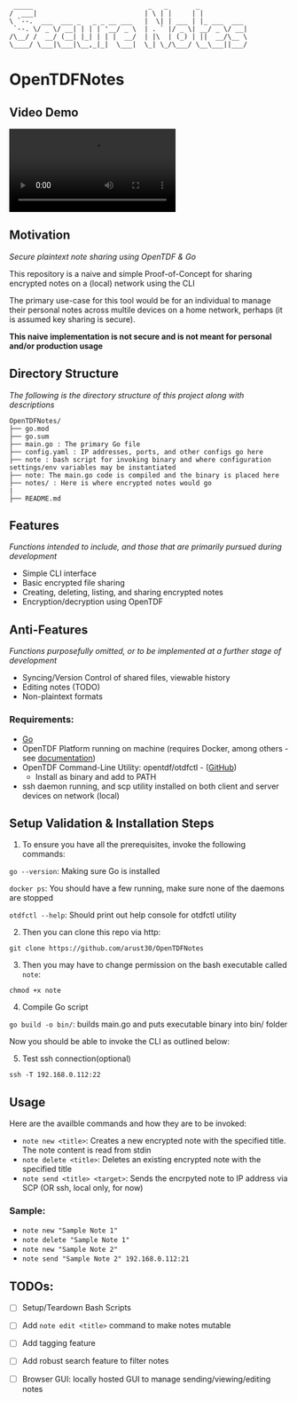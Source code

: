 ``` 
 _____                             _   _       _             
/  ___|                           | \ | |     | |            
\ `--.  ___  ___ _   _ _ __ ___   |  \| | ___ | |_ ___  ___  
 `--. \/ _ \/ __| | | | '__/ _ \  | . ` |/ _ \| __/ _ \/ __| 
/\__/ /  __/ (__| |_| | | |  __/  | |\  | (_) | ||  __/\__ \ 
\____/ \___|\___|\__,_|_|  \___|  \_| \_/\___/ \__\___||___/ 

```                                                          
# OpenTDFNotes

## Video Demo
![](DemoVideo.mp4)

## Motivation
_Secure plaintext note sharing using OpenTDF & Go_

This repository is a naive and simple Proof-of-Concept for sharing encrypted notes on a (local) network using the CLI

The primary use-case for this tool would be for an individual to manage their personal notes across multile devices on a home network, perhaps (it is assumed key sharing is secure).

**This naive implementation is not secure and is not meant for personal and/or production usage**

## Directory Structure
_The following is the directory structure of this project along with descriptions_
```
OpenTDFNotes/
├── go.mod
├── go.sum
├── main.go : The primary Go file
├── config.yaml : IP addresses, ports, and other configs go here
├── note : bash script for invoking binary and where configuration settings/env variables may be instantiated
├── note: The main.go code is compiled and the binary is placed here
├── notes/ : Here is where encrypted notes would go
|
├── README.md
```

## Features
_Functions intended to include, and those that are primarily pursued during development_
 - Simple CLI interface 
 - Basic encrypted file sharing
 - Creating, deleting, listing, and sharing encrypted notes
 - Encryption/decryption using OpenTDF

## Anti-Features
_Functions purposefully omitted, or to be implemented at a further stage of development_
 - Syncing/Version Control of shared files, viewable history
 - Editing notes (TODO)
 - Non-plaintext formats

### Requirements:
 - [Go](https://github.com/golang/go)
 - OpenTDF Platform running on machine (requires Docker, among others - see [documentation](https://github.com/opentdf/platform))
 - OpenTDF Command-Line Utility: opentdf/otdfctl - ([GitHub](https://github.com/opentdf/otdfctl/))
    - Install as binary and add to PATH
 - ssh daemon running, and scp utility installed on both client and server devices on network (local)

## Setup Validation & Installation Steps
1. To ensure you have all the prerequisites, invoke the following commands:

`go --version`: Making sure Go is installed

`docker ps`: You should have a few running, make sure none of the daemons are stopped

`otdfctl --help`: Should print out help console for otdfctl utility

2. Then you can clone this repo via http:

```
git clone https://github.com/arust30/OpenTDFNotes
```

3. Then you may have to change permission on the bash executable called `note`:

```
chmod +x note
```

4. Compile Go script

`go build -o bin/`: builds main.go and puts executable binary into bin/ folder

Now you should be able to invoke the CLI as outlined below:

5. Test ssh connection(optional)

`ssh -T 192.168.0.112:22`

## Usage
Here are the availble commands and how they are to be invoked:
 - `note new <title>`: Creates a new encrypted note with the specified title. The note content is read from stdin
 - `note delete <title>`: Deletes an existing encrypted note with the specified title
 - `note send <title> <target>`: Sends the encrpyted note to IP address via SCP (OR ssh, local only, for now)

### Sample:
 - `note new "Sample Note 1"`
 - `note delete "Sample Note 1"`
 - `note new "Sample Note 2"`
 - `note send "Sample Note 2" 192.168.0.112:21`

## TODOs:
 - [ ] Setup/Teardown Bash Scripts
 - [ ] Add `note edit <title>` command to make notes mutable
 - [ ] Add tagging feature
 - [ ] Add robust search feature to filter notes
 - [ ] Browser GUI: locally hosted GUI to manage sending/viewing/editing notes

